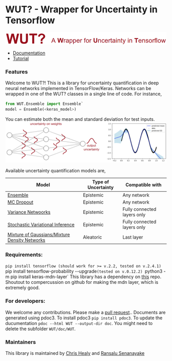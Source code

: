 # WUT? - Wrapper for Uncertainty in Tensorflow

<img src="/docs/images/logo.png">

* [Documentation](http://abcdchop.github.io/WUT/)
* [Tutorial](WUT_Guide.ipynb)

### Features
Welcome to WUT?! This is a library for uncertainty quantification in deep neural networks implemented in TensorFlow/Keras. Networks can be wrapped in one of the WUT? classes in a single line of code. For instance,
```python
from WUT.Ensemble import Ensemble`
model = Ensemble(<keras_model>)
```

You can estimate both the mean and standard deviation for test inputs.
<img src="/docs/images/index.png">

Available uncertainty quantification models are,

| Model | Type of Uncertainty | Compatible with |
| --- | --- | --- |
| [Ensemble]() | Epistemic | Any network  |
| [MC Dropout]() | Epistemic | Any network  |
| [Variance Netwoorks]() | Epistemic | Fully connected layers only  |
| [Stochastic Variational Inference]() | Epistemic | Fully connected layers only  |
| [Mixture of Gaussians/Mixture Density Networks]() | Aleatoric | Last layer |


### Requirements: 
   `pip install tensorflow (should work for >= v.2.2, tested on v.2.4.1)
   `pip install tensorflow-probability --upgrade`(tested on v.0.12.2)
   `python3 -m pip install keras-mdn-layer`
This library has a dependency on [this](https://github.com/cpmpercussion/keras-mdn-layer) repo. Shoutout to compercussion on github for making the mdn layer, which is extremely good.

### For developers: 
We welcome any contributions. Please make a [pull request](https://help.github.com/articles/using-pull-requests/).. Documents are generated using pdoc3. To install pdoc3 `pip install pdoc3`. To update the ducumentation `pdoc --html WUT --output-dir doc`. You might need to delete the subfolder `WUT/doc/WUT`.

### Maintainers
This library is maintained by [Chris Healy](https://profiles.stanford.edu/christopher-healy) and [Ransalu Senanayake](http://www.ransalu.com/)

